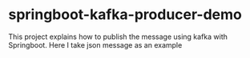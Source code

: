 # springboot-kafka-producer-demo
This project explains how to publish the message using kafka with Springboot. Here I take json message as an example
